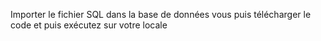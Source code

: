 Importer le fichier SQL dans la base de données vous puis télécharger le code et
puis exécutez sur votre locale